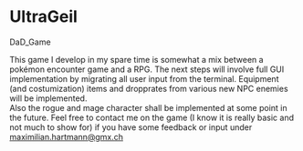 # UltraGeil
DaD_Game

This game I develop in my spare time is somewhat a mix between a pokémon encounter game and a RPG.
The next steps will involve full GUI implementation by migrating all user input from the terminal.
Equipment (and costumization) items and dropprates from various new NPC enemies will be implemented.  
Also the rogue and mage character shall be implemented at some point in the future.
Feel free to contact me on the game (I know it is really basic and not much to show for) if you have 
some feedback or input under maximilian.hartmann@gmx.ch
